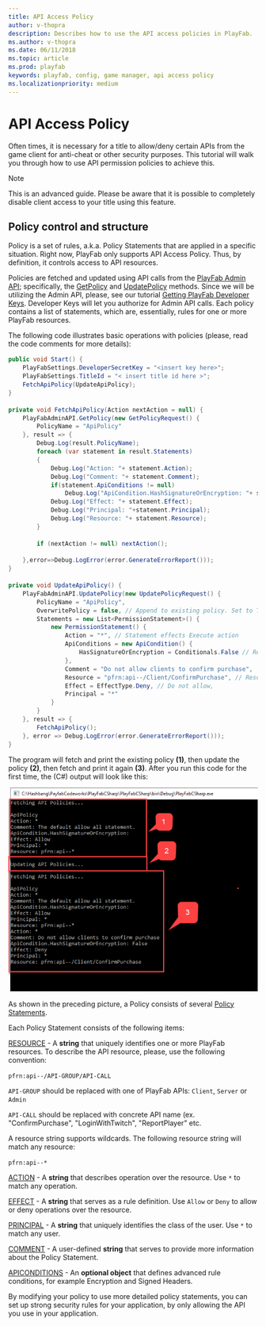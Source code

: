```yaml
---
title: API Access Policy
author: v-thopra
description: Describes how to use the API access policies in PlayFab.
ms.author: v-thopra
ms.date: 06/11/2018
ms.topic: article
ms.prod: playfab
keywords: playfab, config, game manager, api access policy
ms.localizationpriority: medium
---
```


# API Access Policy

Often times, it is necessary for a title to allow/deny certain APIs from the game client for anti-cheat or other security purposes. This tutorial will walk you through how to use API permission policies to achieve this.

> [!NOTE]
> This is an advanced guide. Please be aware that it is possible to completely disable client access to your title using this feature.

## Policy control and structure

Policy is a set of rules, a.k.a. Policy Statements that are applied in a specific situation. Right now, PlayFab only supports API Access Policy. Thus, by definition, it controls access to API resources.

Policies are fetched and updated using API calls from the [PlayFab Admin API](https://api.playfab.com/documentation/admin); specifically, the [GetPolicy](https://api.playfab.com/documentation/admin/method/GetPolicy) and [UpdatePolicy](https://api.playfab.com/documentation/admin/method/UpdatePolicy) methods. Since we will be utilizing the Admin API, please, see our tutorial [Getting PlayFab Developer Keys](../dev-test-live/getting-playfab-developer-keys.md). Developer Keys will let you authorize for Admin API calls. Each policy contains a list of statements, which are, essentially, rules for one or more PlayFab resources. 

The following code illustrates basic operations with policies (please, read the code comments for more details):

```csharp
public void Start() {
    PlayFabSettings.DeveloperSecretKey = "<insert key here>";
    PlayFabSettings.TitleId = "< insert title id here >";
    FetchApiPolicy(UpdateApiPolicy);
}

private void FetchApiPolicy(Action nextAction = null) {
    PlayFabAdminAPI.GetPolicy(new GetPolicyRequest() {
        PolicyName = "ApiPolicy"
    }, result => {
        Debug.Log(result.PolicyName);
        foreach (var statement in result.Statements)
        {
            Debug.Log("Action: "+ statement.Action);
            Debug.Log("Comment: "+ statement.Comment);
            if(statement.ApiConditions != null)
                Debug.Log("ApiCondition.HashSignatureOrEncryption: "+ statement.ApiConditions.HasSignatureOrEncryption);
            Debug.Log("Effect: "+ statement.Effect);
            Debug.Log("Principal: "+statement.Principal);
            Debug.Log("Resource: "+ statement.Resource);
        }

        if (nextAction != null) nextAction();

    },error=>Debug.LogError(error.GenerateErrorReport()));
}

private void UpdateApiPolicy() {
    PlayFabAdminAPI.UpdatePolicy(new UpdatePolicyRequest() {
        PolicyName = "ApiPolicy",
        OverwritePolicy = false, // Append to existing policy. Set to True, to overwrite.
        Statements = new List<PermissionStatement>() {
            new PermissionStatement() {
                Action = "*", // Statement effects Execute action
                ApiConditions = new ApiCondition() {
                    HasSignatureOrEncryption = Conditionals.False // Require no RSA encrypted payload or signed headers
                },
                Comment = "Do not allow clients to confirm purchase",
                Resource = "pfrn:api--/Client/ConfirmPurchase", // Resource name
                Effect = EffectType.Deny, // Do not allow,
                Principal = "*"
            }
        }
    }, result => {
        FetchApiPolicy();
    }, error => Debug.LogError(error.GenerateErrorReport()));
}
```

The program will fetch and print the existing policy **(1)**, then update the policy **(2)**, then fetch and print it again **(3)**. After you run this code for the first time, the (C#) output will look like this:

![Game Manager - Admin API - Get-Update Policy - C# Output](media/tutorials/game-manager-admin-api-get-update-policy-csharp-output.png)  

As shown in the preceding picture, a Policy consists of several [Policy Statements](https://api.playfab.com/documentation/Admin/datatype/PlayFab.Admin.Models/PlayFab.Admin.Models.PermissionStatement).

Each Policy Statement consists of the following items:

[RESOURCE](https://api.playfab.com/documentation/Admin/datatype/PlayFab.Admin.Models/PlayFab.Admin.Models.PermissionStatement) - A **string** that uniquely identifies one or more PlayFab resources. To describe the API resource, please, use the following convention:

  `pfrn:api--/API-GROUP/API-CALL`

  `API-GROUP` should be replaced with one of PlayFab APIs: `Client`, `Server` or `Admin`

  `API-CALL` should be replaced with concrete API name (ex. "ConfirmPurchase", "LoginWithTwitch", "ReportPlayer" etc.

  A resource string supports wildcards. The following resource string will match any resource:

  `pfrn:api--*`

[ACTION](https://api.playfab.com/documentation/Admin/datatype/PlayFab.Admin.Models/PlayFab.Admin.Models.PermissionStatement) - A **string** that describes operation over the resource. Use `*` to match any operation.

[EFFECT](https://api.playfab.com/documentation/Admin/datatype/PlayFab.Admin.Models/PlayFab.Admin.Models.PermissionStatement) - A **string** that serves as a rule definition. Use `Allow` or `Deny` to allow or deny operations over the resource.

[PRINCIPAL](https://api.playfab.com/documentation/Admin/datatype/PlayFab.Admin.Models/PlayFab.Admin.Models.PermissionStatement) - A **string** that uniquely identifies the class of the user. Use `*` to match any user.

[COMMENT](https://api.playfab.com/documentation/Admin/datatype/PlayFab.Admin.Models/PlayFab.Admin.Models.PermissionStatement) - A user-defined **string** that serves to provide more information about the Policy Statement.

[APICONDITIONS](https://api.playfab.com/documentation/Admin/datatype/PlayFab.Admin.Models/PlayFab.Admin.Models.PermissionStatement) - An **optional object** that defines advanced rule conditions, for example Encryption and Signed Headers.

By modifying your policy to use more detailed policy statements, you can set up strong security rules for your application, by only allowing the API you use in your application.
